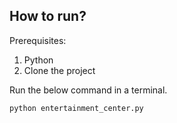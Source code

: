 How to run?
-------------
Prerequisites: 
1. Python
2. Clone the project

Run the below command in a terminal.
		
	python entertainment_center.py
